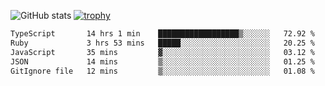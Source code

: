![GitHub stats](https://github-readme-stats.vercel.app/api?username=ksk001100&show_icons=true&theme=tokyonight)
[![trophy](https://github-profile-trophy.vercel.app/?username=ksk001100&theme=onedark)](https://github.com/ryo-ma/github-profile-trophy)

<!--START_SECTION:waka-->

```txt
TypeScript       14 hrs 1 min    ██████████████████▒░░░░░░   72.92 %
Ruby             3 hrs 53 mins   █████░░░░░░░░░░░░░░░░░░░░   20.25 %
JavaScript       35 mins         ▓░░░░░░░░░░░░░░░░░░░░░░░░   03.12 %
JSON             14 mins         ▒░░░░░░░░░░░░░░░░░░░░░░░░   01.25 %
GitIgnore file   12 mins         ▒░░░░░░░░░░░░░░░░░░░░░░░░   01.08 %
```

<!--END_SECTION:waka-->
